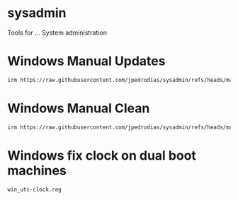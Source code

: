 # sysadmin
Tools for ... System administration



# Windows Manual Updates
```bash
irm https://raw.githubusercontent.com/jpedrodias/sysadmin/refs/heads/main/windows/win_updates.ps1 | iex
```


# Windows Manual Clean
```bash
irm https://raw.githubusercontent.com/jpedrodias/sysadmin/refs/heads/main/windows/win_clean.ps1 | iex
```


# Windows fix clock on dual boot machines 
```bash
win_utc-clock.reg
```
